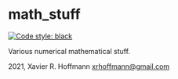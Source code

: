 # math_stuff
[![Code style: black](https://img.shields.io/badge/code%20style-black-000000.svg)](https://github.com/psf/black)

Various numerical mathematical stuff. 

2021, Xavier R. Hoffmann <xrhoffmann@gmail.com>